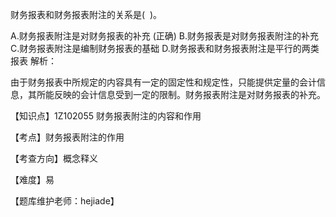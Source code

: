<p>财务报表和财务报表附注的关系是( &nbsp;)。</p>
A.财务报表附注是对财务报表的补充  (正确)
B.财务报表是对财务报表附注的补充
C.财务报表附注是编制财务报表的基础
D.财务报表和财务报表附注是平行的两类报表
解析：<p>由于财务报表中所规定的内容具有一定的固定性和规定性，只能提供定量的会计信息，其所能反映的会计信息受到一定的限制。财务报表附注是对财务报表的补充。</p><p>【知识点】1Z102055 财务报表附注的内容和作用</p><p>【考点】财务报表附注的作用</p><p>【考查方向】概念释义</p><p>【难度】易</p><p>【题库维护老师：hejiade】</p>
